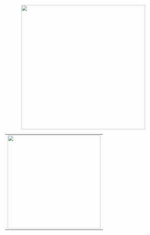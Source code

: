 <!-- ![Metrics](https://metrics.lecoq.io/DoraDong-2023?template=classic&isocalendar=1&languages=1&lines=1&notable=1&base=header%2C%20activity%2C%20community%2C%20repositories%2C%20metadata&base.indepth=false&base.hireable=false&base.skip=false&isocalendar=false&isocalendar.duration=half-year&languages=false&languages.limit=8&languages.threshold=0%25&languages.other=false&languages.colors=github&languages.sections=most-used&languages.indepth=false&languages.analysis.timeout=15&languages.analysis.timeout.repositories=7.5&languages.categories=markup%2C%20programming&languages.recent.categories=markup%2C%20programming&languages.recent.load=300&languages.recent.days=14&lines=false&lines.sections=base&lines.repositories.limit=4&lines.history.limit=1&lines.delay=0&notable=false&notable.from=organization&notable.repositories=false&notable.indepth=false&notable.types=commit&notable.self=false&config.timezone=Asia%2FShanghai)-->

<div align="center"><img src="https://github-readme-activity-graph.vercel.app/graph?username=DoraDong-2023&theme=rogue" height="400"> </div>
<table>
  <tr>
    <td><img src="https://github-readme-stats.vercel.app/api?username=DoraDong-2023&show_icons=true&theme=merko" height="300"/></td>
  </tr>
</table>

<!-- <div align="center">
  <a href="https://wakatime.com/@DoraDong">
    <img src="https://github-readme-stats.vercel.app/api/wakatime?username=DoraDong&layout=compact&range=last_7_days" />
  </a>
</div> </div>-->



<!-- <div align="center"> <img src="https://github-readme-stats.vercel.app/api?username=DoraDong-2023&show_icons=true&theme=merko"> </div>
<div align="center"> <img src="https://github-readme-stats.vercel.app/api/top-langs/?username=DoraDong-2023&layout=donut"> </div>
<div align="center"> <img src="https://github-readme-activity-graph.vercel.app/graph?username=DoraDong-2023&theme=rogue"> </div>
<div align="center"> <img src="https://github-readme-streak-stats.herokuapp.com/?user=DoraDong-2023" /> </div>-->
